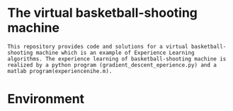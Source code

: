 # The virtual basketball-shooting machine
	This repository provides code and solutions for a virtual basketball-shooting machine which is an example of Experience Learning algorithms. The experience learning of basketball-shooting machine is realized by a python program (gradient_descent_eperience.py) and a matlab program(experiencenihe.m).

 # Environment

 
